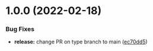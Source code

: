 # 1.0.0 (2022-02-18)


### Bug Fixes

* **release:** change PR on type branch to main ([ec70dd5](https://github.com/murshidazher/oclif-tsdx-boilerplate/commit/ec70dd50b7d2a4e578a5629d55450f4c2fb9b4ba))
